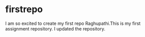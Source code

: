 # firstrepo
I am so excited to create my first repo
Raghupathi.This is my first assignment repository.
I updated the repository.

